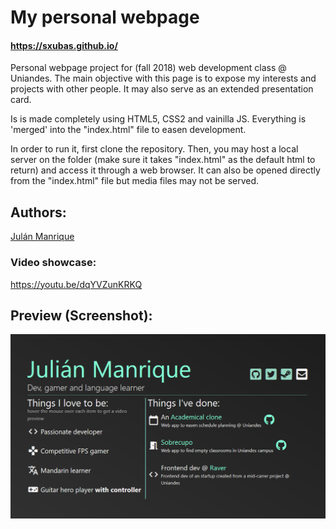 # My personal webpage
#### https://sxubas.github.io/

Personal webpage project for (fall 2018) web development class @ Uniandes.
The main objective with this page is to expose my interests and projects with other people. It may also serve as an extended presentation card.

Is is made completely using HTML5, CSS2 and vainilla JS. Everything is 'merged' into the "index.html" file to easen development.

In order to run it, first clone the repository. Then, you may host a local server on the folder (make sure it takes "index.html" as the default html to return) and access it through a web browser. It can also be opened directly from the "index.html" file but media files may not be served.

## Authors:

[Julán Manrique](https://github.com/Sxubas)

### Video showcase:
https://youtu.be/dqYVZunKRKQ

## Preview (Screenshot):

![Screenshot](https://raw.githubusercontent.com/Sxubas/Sxubas.github.io/master/preview.png "Preview")